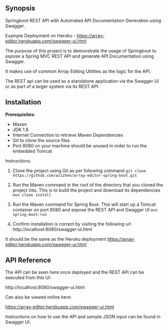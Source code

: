 ## Synopsis

Springboot REST API with Automated API Documentation Generation using Swagger.

Example Deployment on Heroku - https://array-editor.herokuapp.com/swagger-ui.html

The purpose of this project is to demonstrate the usage of Springboot to expose a Spring MVC REST API
and generate API Documentation using Swagger.

It makes use of common Array Editing Utilities as the logic for the API.

The REST api can be used as a standalone application via the Swagger UI or as part of a larger system via its REST API.

## Installation

**Prerequisites:**
* Maven 
* JDK 1.8
* Internet Connection to retrieve Maven Dependencies
* Git to clone the source files
* Port 8080 on your machine should be unused in order to run the embedded Tomcat

Instructions:

1. Clone the project using Git as per following command
```git clone https://github.com/azizhen/array-editor-spring-boot.git```

2. Run the Maven command in the root of the directory that you cloned the project into. This is to build the project and download its dependencies
```mvn clean install```

3. Run the Maven command for Spring Boot. This will start up a Tomcat container on port 8080 and expose the REST API and Swagger UI
``` mvn spring-boot:run ```

4. Confirm installation is correct by visiting the following url
http://localhost:8080/swagger-ui.html

It should be the same as the Heroku deployment
https://array-editor.herokuapp.com/swagger-ui.html

## API Reference

The API can be seen here once deployed and the REST API can be executed from this UI:

http://localhost:8080/swagger-ui.html

Can also be viewed online here:

https://array-editor.herokuapp.com/swagger-ui.html

Instructions on how to use the API and sample JSON input can be found in Swagger UI.